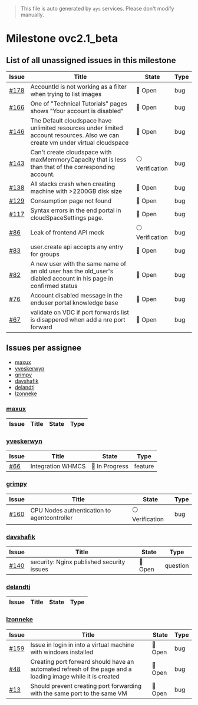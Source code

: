 > This file is auto generated by `ays` services. Please don't modify manually.

# Milestone ovc2.1_beta

## List of all unassigned issues in this milestone

|Issue|Title|State|Type|
|-----|-----|-----|---|
|[#178](https://github.com/0-complexity/openvcloud/issues/178)|AccountId is not working as a filter when trying to list images|:red_circle: Open|bug|
|[#166](https://github.com/0-complexity/openvcloud/issues/166)|One of "Technical Tutorials" pages shows "Your account is disabled"|:red_circle: Open|bug|
|[#146](https://github.com/0-complexity/openvcloud/issues/146)|The Default cloudspace have unlimited resources under limited account resources.  Also we can create vm under virtual cloudspace|:red_circle: Open|bug|
|[#143](https://github.com/0-complexity/openvcloud/issues/143)|Can't create cloudspace with maxMemmoryCapacity that is less than that of the corresponding account.|:white_circle: Verification|bug|
|[#138](https://github.com/0-complexity/openvcloud/issues/138)|All stacks crash when creating machine with >2200GB disk size|:red_circle: Open|bug|
|[#129](https://github.com/0-complexity/openvcloud/issues/129)|Consumption page not found|:red_circle: Open|bug|
|[#117](https://github.com/0-complexity/openvcloud/issues/117)|Syntax errors in the end portal in cloudSpaceSettings page.|:red_circle: Open|bug|
|[#86](https://github.com/0-complexity/openvcloud/issues/86)|Leak of frontend API mock|:white_circle: Verification|bug|
|[#83](https://github.com/0-complexity/openvcloud/issues/83)|user.create api accepts any entry for groups|:red_circle: Open|bug|
|[#82](https://github.com/0-complexity/openvcloud/issues/82)|A new user with the same name of an old user has the old_user's diabled account in his page in confirmed status|:red_circle: Open|bug|
|[#76](https://github.com/0-complexity/openvcloud/issues/76)|Account disabled message in the enduser portal knowledge base|:red_circle: Open|bug|
|[#67](https://github.com/0-complexity/openvcloud/issues/67)|validate on VDC if port forwards list is disappered when add a nre port forward|:red_circle: Open|bug|


## Issues per assignee
- [maxux](#maxux)
- [yveskerwyn](#yveskerwyn)
- [grimpy](#grimpy)
- [davshafik](#davshafik)
- [delandtj](#delandtj)
- [lzonneke](#lzonneke)



### [maxux](https://github.com/maxux)

|Issue|Title|State|Type|
|-----|-----|-----|----|


### [yveskerwyn](https://github.com/yveskerwyn)

|Issue|Title|State|Type|
|-----|-----|-----|----|
|[#66](https://github.com/0-complexity/openvcloud/issues/66)|Integration WHMCS|:large_blue_circle: In Progress|feature|


### [grimpy](https://github.com/grimpy)

|Issue|Title|State|Type|
|-----|-----|-----|----|
|[#160](https://github.com/0-complexity/openvcloud/issues/160)|CPU Nodes authentication to agentcontroller|:white_circle: Verification|bug|


### [davshafik](https://github.com/davshafik)

|Issue|Title|State|Type|
|-----|-----|-----|----|
|[#140](https://github.com/0-complexity/openvcloud/issues/140)|security: Nginx published security issues|:red_circle: Open|question|


### [delandtj](https://github.com/delandtj)

|Issue|Title|State|Type|
|-----|-----|-----|----|


### [lzonneke](https://github.com/lzonneke)

|Issue|Title|State|Type|
|-----|-----|-----|----|
|[#159](https://github.com/0-complexity/openvcloud/issues/159)|Issue in login in into a virtual machine with windows installed|:red_circle: Open|bug|
|[#48](https://github.com/0-complexity/openvcloud/issues/48)|Creating port forward should have an automated refresh of the page and a loading image while it is created|:red_circle: Open|bug|
|[#13](https://github.com/0-complexity/openvcloud/issues/13)|Should prevent creating port forwarding with the same port to the same VM|:red_circle: Open|bug|

